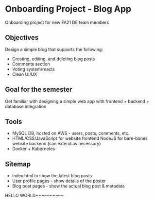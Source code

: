 # Onboarding Project - Blog App

Onboarding project for new FA21 DE team members

## Objectives

Design a simple blog that supports the following:

- Creating, editing, and deleting blog posts
- Comments section
- Voting system/reacts
- Clean UI/UX

## Goal for the semester

Get familiar with designing a simple web app with frontend + backend + database integration

## Tools

- MySQL DB, hosted on AWS - users, posts, comments, etc.
- HTML/CSS/JavaScript for website frontend
  NodeJS for bare-bones website backend (can extend as necessary)
- Docker + Kubernetes

## Sitemap

- index.html to show the latest blog posts
- User profile pages - show details of the poster
- Blog post pages - show the actual blog post & metadata

HELLO WORLD~~~~~~~~~~
